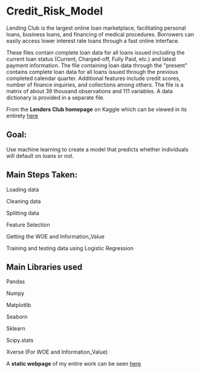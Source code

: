 # Credit_Risk_Model
Lending Club is the largest online loan marketplace, facilitating personal loans, business loans, and financing of medical procedures. Borrowers can easily access lower interest rate loans through a fast online interface.

These files contain complete loan data for all loans issued including the current loan status (Current, Charged-off, Fully Paid, etc.) and latest payment information. The file containing loan data through the "present" contains complete loan data for all loans issued through the previous completed calendar quarter. Additional features include credit scores, number of finance inquiries, and collections among others. The file is a matrix of about 39 thousand observations and 111 variables. A data dictionary is provided in a separate file.

From the **Lenders Club homepage** on Kaggle which can be viewed in its entirety [here](https://www.kaggle.com/imsparsh/lending-club-loan-dataset-2007-2011)

## Goal:
 Use  machine learning to create a model that predicts whether individuals will default on loans or not.

## Main Steps Taken:
Loading data

Cleaning data

Splitting data

Feature Selection

Getting the WOE and Information_Value

Training and testing data using Logistic Regression


## Main Libraries used
Pandas

Numpy

Matplotlib

Seaborn

Sklearn

Scipy.stats

Xverse (For WOE and Information_Value)


A **static webpage** of my entire work can be seen [here](https://nbviewer.jupyter.org/github/NickKahihu/Credit_Risk/blob/master/credit_risk_model.ipynb)
